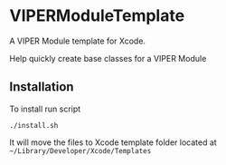 # VIPERModuleTemplate
A VIPER Module template for Xcode.

Help quickly create base classes for a VIPER Module

## Installation

To install run script

```shell
./install.sh
```

It will move the files to Xcode template folder located at `~/Library/Developer/Xcode/Templates`
